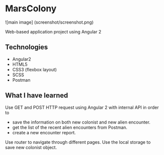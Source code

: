 # MarsColony
![main image] (screenshot/screenshot.png)

Web-based application project using Angular 2

## Technologies
* Angular2
* HTML5
* CSS3 (flexbox layout)
* SCSS 
* Postman


## What I have learned

Use GET and POST HTTP request using Angular 2 with internal API in order to 
* save the information on both new colonist and new alien encounter.
* get the list of the recent alien encounters from Postman.
* create a new encounter report.

Use router to navigate through different pages.
Use the local storage to save new colonist object. 
